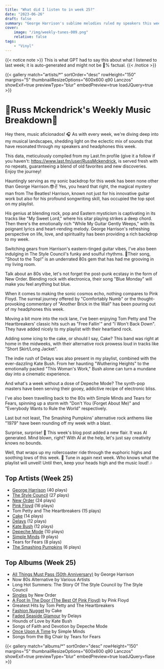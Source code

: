 ```yaml
---
title: "What did I listen to in week 25?"
date: "2023-06-26"
draft: false
summary: "George Harrison's sublime melodies ruled my speakers this week! "
cover:
    image: "/img/weekly-tunes-009.png"
    relative: false
tags:
    - "Vinyl"
---
```


{{< notice note >}}
This is what GPT had to say this about what I listened to last week; it is auto-generated and might not be 💯% factual.
{{< /notice >}}

{{< gallery match="artists/*" sortOrder="desc" rowHeight="150" margins="5" thumbnailResizeOptions="600x600 q90 Lanczos" showExif=true previewType="blur" embedPreview=true loadJQuery=true >}}

# 🎵Russ Mckendrick's Weekly Music Breakdown🎵

Hey there, music aficionados! 🎧 As with every week, we're diving deep into my musical landscapes, shedding light on the eclectic mix of sounds that have resonated through my speakers and headphones this week.

This data, meticulously compiled from my Last.fm profile (give it a follow if you haven't: https://www.last.fm/user/RussMckendrick, is served fresh with no repeats, guaranteeing a blend of old favorites and new discoveries. Enjoy the journey! 

Hauntingly serving as my sonic backdrop for this week has been none other than George Harrison.😎✌️ Yes, you heard that right, the magical mystery man from The Beatles! Harrison, known not just for his innovative guitar work but also for his profound songwriting skill, has occupied the top spot on my playlist.

His genius at blending rock, pop and Eastern mysticism is captivating in its tracks like "My Sweet Lord," where his sitar playing strikes a deep chord. Then there's the emotionally rich "While My Guitar Gently Weeps," with its poignant lyrics and heart-rending melody. George Harrison's refreshing perspective on life, love, and spirituality has been providing a rich backdrop to my week.

Switching gears from Harrison's eastern-tinged guitar vibes, I've also been indulging in The Style Council's funky and soulful rhythms. 🎷Their song, "Shout to the Top!" is an underrated 80s gem that has had me grooving in my living room.

Talk about an 80s vibe, let's not forget the post-punk ecstasy in the form of New Order. Blending rock with electronica, their song "Blue Monday" will make you feel anything but blue.

When it comes to making the sonic cosmos echo, nothing compares to Pink Floyd. The surreal journey offered by "Comfortably Numb" or the thought-provoking commentary of "Another Brick in the Wall" has been pouring out of my headphones this week.

Moving a bit more into the rock lane, I've been enjoying Tom Petty and The Heartbreakers' classic hits such as "Free Fallin'" and "I Won't Back Down". They have added nicely to my playlist with their heartland rock.

Adding some icing to the cake, or should I say, Cake? This band was right at home in the midweeks, with their alternative rock prowess loud in tracks like "Short Skirt/Long Jacket".

The indie rush of Delays was also present in my playlist, combined with the ever-dazzling Kate Bush. From her haunting "Wuthering Heights" to the emotionally packed "This Woman's Work," Bush alone can turn a mundane day into a cinematic experience.

And what's a week without a dose of Depeche Mode? The synth-pop masters have been serving their gooey, addictive recipe of electronic bliss.

I've also been travelling back to the 80s with Simple Minds and Tears for Fears, spinning up a storm with "Don't You (Forget About Me)" and "Everybody Wants to Rule the World" respectively.

Last but not least, The Smashing Pumpkins' alternative rock anthems like "1979" have been rounding off my week with a blast.

Surprise, surprise! 🥳 This week's blog post added a new flair. It was AI generated. Mind blown, right? With AI at the help, let's just say creativity knows no bounds.

Well, that wraps up my rollercoaster ride through the euphoric highs and soothing lows of this week. 🎢 Tune in again next week. Who knows what the playlist will unveil! Until then, keep your heads high and the music loud! 🎶

## Top Artists (Week 25)

- [George Harrison](https://www.mckendrick.rocks/artist/george-harrison/) (40 plays)
- [The Style Council](https://www.mckendrick.rocks/artist/the-style-council/) (27 plays)
- [New Order](https://www.mckendrick.rocks/artist/new-order/) (24 plays)
- [Pink Floyd](https://www.mckendrick.rocks/artist/pink-floyd/) (16 plays)
- Tom Petty and The Heartbreakers (15 plays)
- [Cake](https://www.mckendrick.rocks/artist/cake/) (14 plays)
- [Delays](https://www.mckendrick.rocks/artist/delays/) (12 plays)
- [Kate Bush](https://www.mckendrick.rocks/artist/kate-bush/) (12 plays)
- [Depeche Mode](https://www.mckendrick.rocks/artist/depeche-mode/) (10 plays)
- [Simple Minds](https://www.mckendrick.rocks/artist/simple-minds/) (9 plays)
- Tears for Fears (8 plays)
- [The Smashing Pumpkins](https://www.mckendrick.rocks/artist/the-smashing-pumpkins/) (6 plays)


## Top Albums (Week 25)

- [All Things Must Pass (50th Anniversary)](https://www.mckendrick.rocks/albums/all-things-must-pass-50th-anniversary-19772260/) by George Harrison
- Now 80s Alternative by Various Artists
- Long Hot Summers: The Story Of The Style Council by The Style Council
- [Singles](https://www.mckendrick.rocks/albums/singles-9017905/) by New Order
- [A Foot In The Door (The Best Of Pink Floyd)](https://www.mckendrick.rocks/albums/a-foot-in-the-door-the-best-of-pink-floyd-12569365/) by Pink Floyd
- Greatest Hits by Tom Petty and The Heartbreakers
- [Fashion Nugget](https://www.mckendrick.rocks/albums/fashion-nugget-15007936/) by Cake
- [Faded Seaside Glamour](https://www.mckendrick.rocks/albums/faded-seaside-glamour-25891525/) by Delays
- Hounds of Love by Kate Bush
- Songs of Faith and Devotion by Depeche Mode
- [Once Upon A Time](https://www.mckendrick.rocks/albums/once-upon-a-time-762207/) by Simple Minds
- Songs from the Big Chair by Tears for Fears


{{< gallery match="albums/*" sortOrder="desc" rowHeight="150" margins="5" thumbnailResizeOptions="600x600 q90 Lanczos" showExif=true previewType="blur" embedPreview=true loadJQuery=flase >}}